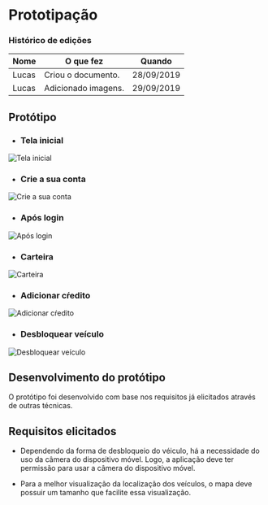 # Prototipação

### Histórico de edições
| Nome|O que fez|Quando|
|-----|---------|------|
| Lucas | Criou o documento. | 28/09/2019 |
| Lucas | Adicionado imagens. | 29/09/2019 |

## Protótipo
* ### Tela inicial
![Tela inicial](/img/elicitacao/requisitos/prototipacao/tela_inicial.png)


* ### Crie a sua conta
![Crie a sua conta](/img/elicitacao/requisitos/prototipacao/criar_conta.png)


* ### Após login
![Após login](/img/elicitacao/requisitos/prototipacao/interno.png)

* ### Carteira
![Carteira](/img/elicitacao/requisitos/prototipacao/carteira.png)

* ### Adicionar cŕedito
![Adicionar cŕedito](/img/elicitacao/requisitos/prototipacao/adicionar_credito.png)

* ### Desbloquear veículo
![Desbloquear veículo](/img/elicitacao/requisitos/prototipacao/camera.png)


## Desenvolvimento do protótipo
O protótipo foi desenvolvido com base nos requisitos já elicitados através de outras técnicas.


## Requisitos elicitados

* Dependendo da forma de desbloqueio do véiculo, há a necessidade do uso da câmera do dispositivo móvel. Logo, a aplicação deve ter permissão para usar a câmera do dispositivo móvel.

* Para a melhor visualização da localização dos veículos, o mapa deve possuir um tamanho que facilite essa visualização.